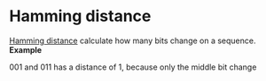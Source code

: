 # Hamming distance

[Hamming distance](https://en.wikipedia.org/wiki/Hamming_distance) calculate how many bits change on a sequence.
**Example**

001 and 011 has a distance of 1, because only the middle bit change